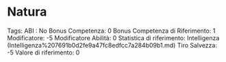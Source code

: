 # Natura

Tags: ABI
: No
Bonus Competenza: 0
Bonus Competenza di Riferimento: 1
Modificatore: -5
Modificatore  Abilità: 0
Statistica di riferimento: Intelligenza (Intelligenza%207691b0d2fe9a47fc8edfcc7a284b09b1.md)
Tiro Salvezza: -5
Valore di riferimento: 0